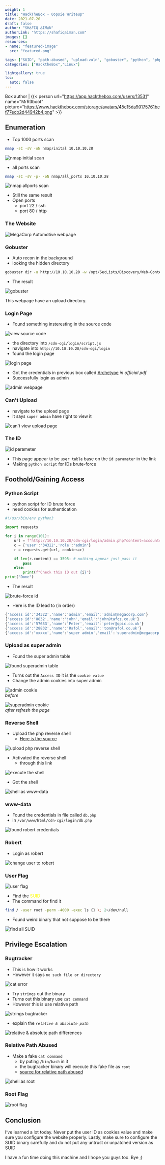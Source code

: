 ```yaml
---
weight: 1
title: "HackTheBox - Oopsie Writeup"
date: 2021-07-20
draft: false
author: "SH∆FIQ ∆IM∆N"
authorLink: "https://shafiqaiman.com"
images: []
resources:
- name: "featured-image"
  src: "featured.png"

tags: ["SUID", "path-abused", "upload-vuln", "gobuster", "python", "php-reverse-shell"]
categories: ["HacktheBox","Linux"]

lightgallery: true
toc:
  auto: false
---
```


Box author | {{< person url="https://app.hackthebox.com/users/13531" name="MrR3boot" picture="https://www.hackthebox.com/storage/avatars/45c15da90175761bef77ecb2d44942b4.png" >}}

<!--more-->

## Enumeration

- Top 1000 ports scan

```bash
nmap -sC -sV -oN nmap/inital 10.10.10.28
```

![nmap initial scan](2.png "nmap initial scan")

- all ports scan

```bash
nmap -sC -sV -p- -oN nmap/all_ports 10.10.10.28
```

![nmap allports scan](3.png "nmap allports scan")

- Still the same result 
- Open ports
	- port 22 / ssh 
	- port 80 / http


### The Website
![MegaCorp Automotive webpage](4.png "MegaCorp Automotive webpage")

### Gobuster
- Auto recon in the background
- looking the hidden directory

```bash
gobuster dir -u http://10.10.10.28 -w /opt/SecLists/Discovery/Web-Content/raft-medium-directories.txt -o gobuster.log
```
- The result

![gobuster](5.png "gobuster")

This webpage have an upload directory.

### Login Page
- Found something insteresting in the source code


![view source code](6.png "view source code")

- the directory into `/cdn-cgi/login/script.js`
- navigate into `http://10.10.10.28/cdn-cgi/login`
- found the login page

![login page](7.png "login page")

- Got the credentials in previous box called [Archetype](https://shafiqaiman.com/posts/htb/archetype/) _in official pdf_
- Successfully login as admin

![admin webpage](8.png "admin webpage")

### Can't Upload
- navigate to the upload page
- it says `super admin` have right to view it

![can't view upload page](9.png "can't view upload page")

### The ID

![id parameter](10.png "id parameter")

- This page appear to be `user table` base on the `id parameter` in the link
- Making `python script` for IDs brute-force 

## Foothold/Gaining Access

### Python Script
- python script for ID brute force
- need cookies for authentication

```python
#!/usr/bin/env python3

import requests

for i in range(101):
    url = f"http://10.10.10.28/cdn-cgi/login/admin.php?content=accounts&id={i}"
    c = {'user':'34322','role':'admin'}
    r = requests.get(url, cookies=c)

    if len(r.content) == 3595: # nothing appear just pass it
        pass
    else:
        print(f"Check this ID out {i}")
print("Done")
```
- The result

![brute-force id](11.png "brute-force id")

- Here is the ID lead to (in order)

```javascript
{'access id':'34322','name':'admin','email':'admin@megacorp.com'}
{'access id':'8832','name':'john','email':'john@tafcz.co.uk'}
{'access id':'57633','name':'Peter','email':'peter@qpic.co.uk'}
{'access id':'28832','name':'Rafol','email':'tom@rafol.co.uk'}
{'access id':'xxxxx','name':'super admin','email':'superadmin@megacorp.com'}
```

### Upload as super admin
- Found the super admin table

![found superadmin table](12.png "found superadmin table")

- Turns out the `Access ID` it is the `cookie value`
- Change the admin cookies into super admin

![admin cookie](13.png "admin cookie") <br>_before_

![superadmin cookie](14.png "superadmin cookie") <br>_after refresh the page_

### Reverse Shell
- Upload the php reverse shell
  - [Here is the source ](https://raw.githubusercontent.com/pentestmonkey/php-reverse-shell/master/php-reverse-shell.php)

![upload php reverse shell](15.png "upload php reverse shell")

- Activated the reverse shell
  - through this link

![execute the shell](16.png "execute the shell")

- Got the shell

![shell as www-data](17.png "shell as www-data")

### www-data
- Found the credentials in file called `db.php`
- in `/var/www/html/cdn-cgi/login/db.php`

![found robert credentials](18.png "found robert credentials")

### Robert
- Login as robert

![change user to robert](19.png "change user to robert")

### User Flag

![user flag](20.png "user flag")

- Find the <font color="yellow">SUID</font>
- The command for find it

```bash
find / -user root -perm -4000 -exec ls {} \; 2>/dev/null
```
- Found weird binary that not suppose to be there

![find all SUID](21.png "find all SUID")

## Privilege Escalation

### Bugtracker
- This is how it works
- However it says `no such file or directory`

![cat error](22.png "cat error")

- Try `strings` out the binary 
- Turns out this binary use `cat command`
- However this is use relative path

![strings bugtracker](23.png "strings bugtracker")

- explain the _`relative & absolute path`_

![relative & absolute path differences](24.png "relative & absolute path differences")

### Relative Path Abused
- Make a fake `cat command`
	- by puting `/bin/bash` in it
	- the bugtracker binary will execute this fake file as `root`
	- [source for relative path abused](https://www.hackingarticles.in/linux-privilege-escalation-using-path-variable/)

![shell as root](25.png "shell as root")

### Root Flag

![root flag](26.png "root flag")

## Conclusion
I’ve learned a lot today. Never put the user ID as cookies value and make sure you configure the website properly. Lastly, make sure to configure the SUID binary carefully and do not put any untrust or unpatched version as SUID

I have a fun time doing this machine and I hope you guys too. Bye ;)